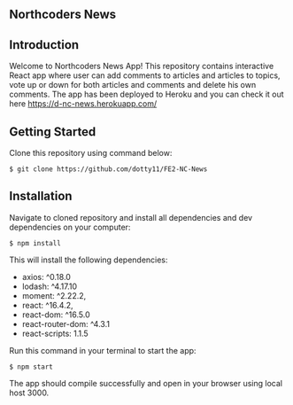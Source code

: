 ## Northcoders News

## Introduction

Welcome to Northcoders News App! This repository contains interactive React app where user can add comments to articles and articles to topics, vote up or down for both articles and comments and delete his own comments. The app has been deployed to Heroku and you can check it out here https://d-nc-news.herokuapp.com/

## Getting Started

Clone this repository using command below:

`$ git clone https://github.com/dotty11/FE2-NC-News`

## Installation 

Navigate to cloned repository and install all dependencies and dev dependencies on your computer:

`$ npm install`

This will install the following dependencies:

* axios: ^0.18.0
* lodash: ^4.17.10
* moment: ^2.22.2,
* react: ^16.4.2,
* react-dom: ^16.5.0
* react-router-dom: ^4.3.1
* react-scripts: 1.1.5

Run this command in your terminal to start the app:

`$ npm start`

The app should compile successfully and open in your browser using local host 3000.

